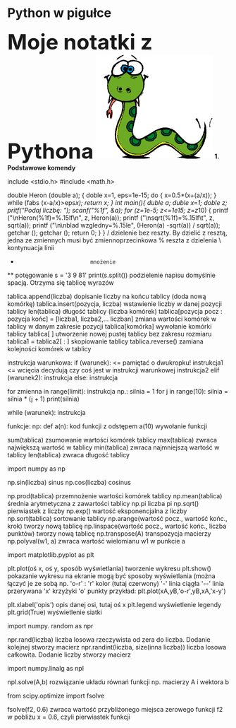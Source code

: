 # Python w pigułce


<font size="14"><b>Moje notatki z Pythona</b></font>
<img src="https://github.com/szewa5/moje-projekt/blob/gh-pages/images/waz.png?raw=true" alt="Tu podaj tekst alternatywny" />
<b>1. Podstawowe komendy</b>


include <stdio.h>
#include <math.h>

double Heron (double a);
                        {
doble x=1, eps=1e-15;
    do
    {
        x=0.5*(x+(a/x));
    }
    while (fabs (x-a/x)>eps*x);
    return x;
}
int main(){
    duble a;
    duble x=1;
    doble z;
    pritf("Podaj liczbę: ");
    scanf("%1f", &a);
        for (z=1e-5; z<=1e15; z=z*10)
        {
            printf ("\nHeron(%1f)=%.15lf\n", z, Heron(a));
            printf ("\nsqrt(%1f)=%.15lf\t", z, sqrt(a));
            printf ("\n\nblad wzgledny=%.15le", (Heron(a)
            -sqrt(a)) / sqrt(a));
            getchar ();
            getchar ();
            return 0;
        }
}
/                           dzielenie bez reszty. By dzielić z resztą, jedna ze zmiennych musi być zmiennoprzecinkowa
%                          reszta z dzielenia
\                            kontynuacja linii
*                            mnożenie
**                           potęgowanie
s = '3 9 81'
print(s.split())          podzielenie napisu domyślnie spacją. Otrzyma się tablicę wyrazów

tablica.append(liczba)         dopisanie liczby na końcu tablicy (doda nową komórkę)
tablica.insert(pozycja, liczba)    wstawienie liczby w danej pozycji tablicy
len(tablica)                   długość tablicy (liczba komórek)
tablica[pozycja pocz : pozycja końc] = [liczba1, liczba2,... liczban]       zmiana wartości komórek w tablicy w danym zakresie pozycji
tablica[komórka]          wywołanie komórki tablicy
tablica[ ]                   utworzenie nowej pustej tablicy bez zakresu rozmiaru
tablica1 = tablica2[ : ]    skopiowanie tablicy
tablica.reverse()           zamiana kolejności komórek w tablicy

instrukcja warunkowa:
if (warunek):              <= pamiętać o dwukropku!
    instrukcja1            <= wcięcia decydują czy coś jest w instrukcji warunkowej
    instrukcja2
elif (warunek2):
    instrukcja
else:
    instrukcja

for zmienna in range(limit):
    instrukcja
np.:
silnia = 1
for j in range(10):
    silnia = silnia * (j + 1)
print(silnia)

while (warunek):
    instrukcja

funkcje:
np:
def a(n):
    kod funkcji z odstępem
a(10)                         wywołanie funkcji

sum(tablica)               zsumowanie wartości komórek tablicy
max(tablica)               zwraca największą wartość w tablicy
min(tablica)                zwraca najmniejszą wartość w tablicy
len(tablica)                 zwraca długość tablicy


import numpy as np

np.sin(liczba)            sinus
np.cos(liczba)           cosinus

np.prod(tablica)           przemnożenie wartości komórek tablicy
np.mean(tablica)         średnia arytmetyczna z zawartości tablicy
np.pi                         liczba pi
np.sqrt()                     pierwiastek z liczby
np.exp()                     wartość eksponencjalna z liczby
np.sort(tablica)           sortowanie tablicy
np.arange(wartość pocz., wartość końc., krok)    tworzy nową tablicę
np.linspace(wartość pocz., wartość końc., liczba punktów)      tworzy nową tablicę
np.transpose(A)          transpozycja macierzy
np.polyval(w1, a)         zwraca wartość wielomianu w1 w punkcie a



import matplotlib.pyplot as plt

plt.plot(oś x, oś y, sposób wyświetlania)          tworzenie wykresu
plt.show()                                pokazanie wykresu na ekranie
mogą być sposoby wyświetlania (można łączyć je ze sobą np. 'o-r' :
'r'        kolor (tutaj czerwony)
'-'        linia ciągła
'--'       linia przerywana
'x'       krzyżyki
'o'       punkty
przykład:
plt.plot(xA,yB,'o-r',yB,xA,'x-y')

plt.xlabel('opis')              opis danej osi, tutaj oś x
plt.legend                      wyświetlenie legendy
plt.grid(True)                  wyświetlenie siatki


import numpy. random as npr

npr.rand(liczba)     liczba losowa rzeczywista od zera do liczba. Dodanie kolejnej stworzy macierz
npr.randint(liczba, size(inna liczba))          liczba losowa całkowita. Dodanie liczby stworzy macierz

import numpy.linalg as npl

npl.solve(A,b)      rozwiązanie układu równań funkcji np. macierzy A i wektora b


from scipy.optimize import fsolve

fsolve(f2, 0.6)              zwraca wartość przybliżonego miejsca zerowego funkcji f2 w pobliżu x = 0.6, czyli pierwiastek funkcji
